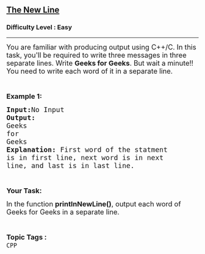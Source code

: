 <h2><a href="https://practice.geeksforgeeks.org/problems/the-new-line/1?page=1&category=CPP&sortBy=submissions">The New Line</a></h2><h3>Difficulty Level : Easy</h3><hr><div class="problems_problem_content__Xm_eO"><p><span style="font-size: 18px;">You are familiar with producing output using C++/C. In this task, you'll be required to write three messages in three separate lines. Write <strong>Geeks for Geeks</strong>. But wait a minute!! You need to write each word of it in a separate line.</span></p>
<p>&nbsp;</p>
<p><span style="font-size: 18px;"><strong>Example 1:</strong></span></p>
<pre><span style="font-size: 18px;"><strong>Input:</strong>No Input
<strong>Output:
</strong>Geeks
for
Geeks
<strong>Explanation: </strong>First word of the statment
is in first line, next word is in next
line, and last is in last line.</span></pre>
<p>&nbsp;</p>
<p><span style="font-size: 18px;"><strong>Your Task:</strong></span></p>
<p><span style="font-size: 18px;">In the function <strong>printInNewLine()</strong>, output each word of Geeks for Geeks in a separate line.</span></p></div><br><p><span style=font-size:18px><strong>Topic Tags : </strong><br><code>CPP</code>&nbsp;